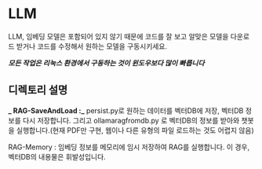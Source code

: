 # LLM

LLM, 임베딩 모델은 포함되어 있지 않기 때문에 코드를 잘 보고 알맞은 모델을 다운로드 받거나 코드를 수정해서 원하는 모델을 구동시키세요.

**_모든 작업은 리눅스 환경에서 구동하는 것이 윈도우보다 많이 빠릅니다_**

## 디렉토리 설명

**_ RAG-SaveAndLoad :_** persist.py로 원하는 데이터를 벡터DB에 저장, 벡터DB 정보를 다시 저장합니다. 그리고 ollamaragfromdb.py 로 벡터DB의 정보를 받아와 챗봇을 실행합니다.(현재 PDF만 구현, 웹이나 다른 유형의 파일 로드하는 것도 어렵지 않음)

RAG-Memory : 임베딩 정보를 메모리에 임시 저장하여 RAG를 실행합니다. 이 경우, 벡터DB의 내용물은 휘발성입니다.
